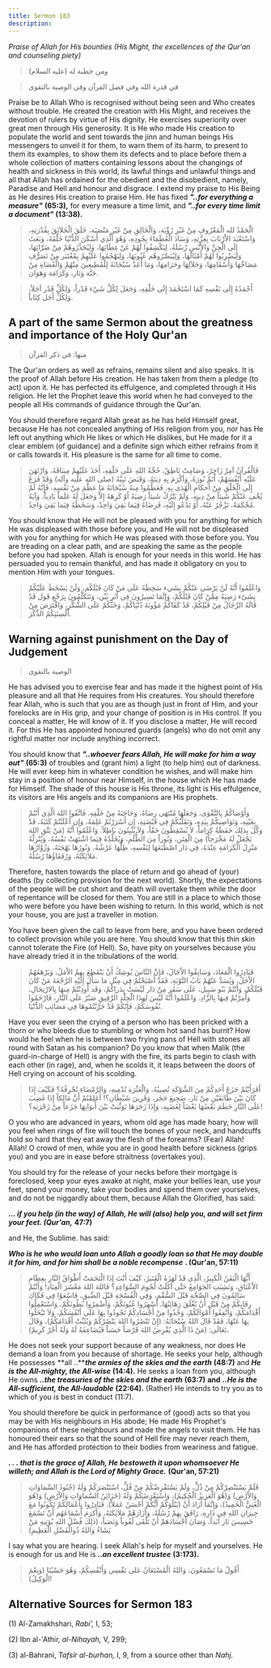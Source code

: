 ```yaml
---
title: Sermon 183
description: 
---
```


*Praise of Allah for His bounties (His Might, the excellences of the
Qur'an and counseling piety)*

> ومن خطبة له (عليه السلام)

> في قدرة الله وفي فضل القرآن وفي الوصية بالتقوى

Praise be to Allah Who is recognised without being seen and Who creates
without trouble. He created the creation with His Might, and receives
the devotion of rulers by virtue of His dignity. He exercises
superiority over great men through His generosity. It is He who made His
creation to populate the world and sent towards the jinn and human
beings His messengers to unveil it for them, to warn them of its harm,
to present to them its examples, to show them its defects and to place
before them a whole collection of matters containing lessons about the
changings of health and sickness in this world, its lawful things and
unlawful things and all that Allah has ordained for the obedient and the
disobedient, namely, Paradise and Hell and honour and disgrace. I extend
my praise to His Being as He desires His creation to praise Him. He has
fixed ***"..for everything a measure"*** **(65:3),** for every measure a
time limit, and ***"..for every time limit a document"*** **(13:38).**

> الْحَمْدُ لله الْمَعْرُوفِ مِنْ غَيْرِ رُؤْيَة، وَالْخَالِقِ مِنْ غَيْرِ مَنْصَبَة، خَلَقَ الْخَلاَئِقَ
> بِقُدْرَتِهِ، وَاسْتَعْبَدَ الاْرْبَابَ بِعِزَّتِهِ، وَسَادَ الْعُظَمَاءَ بِجُودِهِ، وَهُوَ الَّذِي أَسْكَنَ
> الدُّنْيَا خَلْقَهُ، وَبَعَثَ إِلَى الْجِنِّ وَالاْنْسِ رُسُلَهُ، لِيَكْشِفُوا لَهُمْ عَنْ غِطَائِهَا،
> وَلِيُحَذِّرُوهُمْ مِنْ ضَرَّائِهَا، وَلِيَضْرِبُوا لَهُمْ أَمْثَالَهَا، وَلِيُبَصِّرُوهُم عُيُوبَهَا، وَلِيَهْجُمُوا
> عَلَيْهِمْ بِمُعْتَبَر مِنْ تَصَرُّفِ مَصَاحِّهَا وَأَسْقَامِهَا، وَحَلاَلِهَا وحَرَامِهَا، وَمَا أَعَدَّ سُبْحَانَهُ
> لِلْمُطِيعِينَ مِنْهُمْ وَالْعُصَاةِ مِنْ جَنَّة وَنَار، وَكَرَامَة وَهَوَان.

> أَحْمَدُهُ إِلَى نَفْسِهِ كَمَا اسْتَحْمَدَ إِلَى خَلْقِهِ، وَجَعَلَ لِكُلِّ شَيْء قَدْراً، وَلِكُلِّ قَدْر أجَلاً،
> وَلِكُلِّ أَجَل كِتَاباً.

## A part of the same Sermon about the greatness and importance of the Holy Qur\'an

> منها: في ذكر القرآن

The Qur\'an orders as well as refrains, remains silent and also speaks.
It is the proof of Allah before His creation. He has taken from them a
pledge (to act) upon it. He has perfected its effulgence, and completed
through it His religion. He let the Prophet leave this world when he had
conveyed to the people all His commands of guidance through the Qur\'an.

You should therefore regard Allah great as he has held Himself great,
because He has not concealed anything of His religion from you, nor has
He left out anything which He likes or which He dislikes, but He made
for it a clear emblem (of guidance) and a definite sign which either
refrains from it or calls towards it. His pleasure is the same for all
time to come.

> فَالْقُرآنُ آمِرٌ زَاجِرٌ، وَصَامِتٌ نَاطِقٌ، حُجَّةُ اللهِ عَلَى خَلْقِهِ، أَخَذَ عَلَيْهِمْ مِيثاقَهُ،
> وَارْتَهَنَ عَلَيْهِ أَنْفُسَهُمْ، أَتَمَّ نُورَهُ، وَأكْرَمَ بِهِ دِينَهُ، وَقَبَضَ نَبِيَّهُ (صلى الله عليه
> وآله) وَقَدْ فَرَغَ إِلَى الْخَلْقِ مِنْ أَحكَامِ الْهُدَى بِهِ. فَعَظِّمُوا مِنهُ سُبْحَانَهُ مَا عَظَّمَ مِنْ
> نَفْسِهِ، فَإِنَّهُ لَمْ يُخْفِ عَنْكُمْ شَيئاً مِنْ دِينِهِ، وَلَمْ يَتْرُكْ شَيئاً رَضِيَهُ أَوْ كَرِهَهُ إِلاَّ
> وَجَعَلَ لَهُ عَلَماً بَادِياً، وَآيَةً مُحْكَمَةً، تَزْجُرُ عَنْهُ، أَوْ تَدْعُو إِلَيْهِ، فَرِضَاهُ فِيَما بَقِيَ
> وَاحِدٌ، وَسَخَطُهُ فِيَما بَقِيَ وَاحِدٌ.

You should know that He will not be pleased with you for anything for
which He was displeased with those before you, and He will not be
displeased with you for anything for which He was pleased with those
before you. You are treading on a clear path, and are speaking the same
as the people before you had spoken. Allah is enough for your needs in
this world. He has persuaded you to remain thankful, and has made it
obligatory on you to mention Him with your tongues.

> وَاعْلَمُوا أَنَّهُ لَنْ يَرْضَى عَنْكُمْ بِشَيء سَخِطَهُ عَلَى مَنْ كَانَ قَبْلَكُم، وَلَنْ يَسْخَطَ عَلَيْكُمْ
> بِشَىْء رَضِيَهُ مِمَّنْ كَانَ قَبْلَكُمْ، وَإِنَّمَا تَسِيرُونَ فِي أَثَر بَيِّن، وَتَتَكَلَّمُونَ بِرَجْعِ قَول قَدْ
> قَالَهُ الرِّجَالُ مِنْ قَبْلِكُمْ، قَدْ كَفَاكُمْ مَؤُونَةَ دُنْيَاكُمْ، وَحَثَّكُمْ عَلَى الشُّكْرِ، وَافْتَرَضَ
> مِنْ أَلْسِنَتِكُمُ الذِّكْرَ.

## Warning against punishment on the Day of Judgement

> الوصية بالتقوى

He has advised you to exercise fear and has made it the highest point of
His pleasure and all that He requires from His creatures. You should
therefore fear Allah, who is such that you are as though just in front
of Him, and your forelocks are in His grip, and your change of position
is in His control. If you conceal a matter, He will know of it. If you
disclose a matter, He will record it. For this He has appointed honoured
guards (angels) who do not omit any rightful matter nor include anything
incorrect.

You should know that ***"..whoever fears Allah, He will make for him a
way out"*** **(65:3)** of troubles and (grant him) a light (to help him)
out of darkness. He will ever keep him in whatever condition he wishes,
and will make him stay in a position of honour near Himself, in the
house which He has made for Himself. The shade of this house is His
throne, its light is His effulgence, its visitors are His angels and its
companions are His prophets.

> وَأَوْصَاكُمْ بِالتَّقْوَى، وَجَعَلَهَا مُنْتَهَى رِضَاهُ، وَحَاجَتَهُ مِنْ خَلْقِهِ. فَاتَّقُوا اللهَ الَّذِي
> أَنْتُمْ بِعَيْنِهِ، وَنَوَاصِيكُمْ بِيَدِهِ، وَتَقَلُّبُكُمْ فِي قَبْضَتِهِ، إِن أَسْرَرْتُمْ عَلِمَهُ، وَإِن
> أَعْلَنْتُمْ كَتَبَهُ، قَدْ وَكَّلَ بِذلِكَ حَفَظَةً كِرَاماً، لاَ يُسْقِطُونَ حَقّاً، وَلاَ يُثْبِتُونَ بَاطِلاً.
> وَاعْلَمُوا أَنَّهُ (مَنْ يَتَّقِ اللهَ يَجْعَلْ لَهُ مَخْرَجاً) مِنَ الْفِتَنِ، وَنُوراً مِنَ الظُّلَمِ،
> وَيُخَلِّدْهُ فِيَما اشْتَهَتْ نَفْسُهُ، وَيُنْزِلْهُ مَنْزِلَ الْكَرَامَةِ عِنْدَهُ، فِي دَار اصْطَنَعَهَا
> لِنَفْسِهِ، ظِلُّهَا عَرْشُهُ، وَنُورُهَا بَهْجَتَهُ، وَزُوَّارُهَا مَلاَئِكَتُهُ، وَرُفَقَاؤُهَا رُسُلُهُ.

Therefore, hasten towards the place of return and go ahead of (your)
deaths (by collecting provision for the next world). Shortly, the
expectations of the people will be cut short and death will overtake
them while the door of repentance will be closed for them. You are still
in a place to which those who were before you have been wishing to
return. In this world, which is not your house, you are just a traveller
in motion.

You have been given the call to leave from here, and you have been
ordered to collect provision while you are here. You should know that
this thin skin cannot tolerate the Fire (of Hell). So, have pity on
yourselves because you have already tried it in the tribulations of the
world.

> فَبَادِرُوا الْمَعَادَ، وَسَابِقُوا الاْجَالَ، فَإِنَّ النَّاسَ يُوشِكُ أَنْ يَنْقَطِعَ بِهِمُ الاْمَلُ،
> وَيَرْهَقَهُمُ الاْجَلُ، وَيُسَدَّ عَنْهُمْ بَابُ التَّوْبَةِ، فَقَدْ أَصْبَحْتُمْ فِي مِثْلِ مَا سَأَلَ إِلَيْهِ
> الرَّجْعَةَ مَنْ كَانَ قَبْلَكُمْ، وَأَنْتُمْ بَنُو سَبِيل، عَلَى سَفَر مِنْ دَار لَيْسَتْ بِدَراِكُمْ، وَقَد
> أُوذِنْتُمْ مِنهَا بِالارْتِحَالِ، وَأُمِرْتُمْ فِيهَا بِالزَّادِ. وَاعْلَمُوا أَنَّهُ لَيْسَ لِهذَا الْجِلْدِ
> الرَّقِيقِ صَبْرٌ عَلَى النَّارِ، فَارْحَمُوا نُفُوسَكُمْ، فَإِنّكُمْ قَدْ جَرَّبْتُمُوهَا فِي مَصَائِبِ
> الدُّنْيَا.

Have you ever seen the crying of a person who has been pricked with a
thorn or who bleeds due to stumbling or whom hot sand has burnt? How
would he feel when he is between two frying pans of Hell with stones all
round with Satan as his companion? Do you know that when Malik (the
guard-in-charge of Hell) is angry with the fire, its parts begin to
clash with each other (in rage), and, when he scolds it, it leaps
between the doors of Hell crying on account of his scolding.

> أَفَرَأَيْتُمْ جَزَعَ أَحَدِكُمْ مِنَ الشَّوْكَةِ تُصِيبُهُ، وَالْعَثْرَةِ تُدْمِيهِ، وَالرَّمْضَاءِ تُحْرِقُهُ؟ فَكَيْفَ
> إِذَا كَانَ بَيْنَ طَابَقَيْنِ مِنْ نَار، ضَجِيعَ حَجَر، وَقَرِينَ شَيْطَان؟! أَعَلِمْتُمْ أَنَّ مَالِكاً إِذَا
> غَضِبَ عَلَى النَّارِ حَطَمَ بَعْضُهَا بَعْضَاً لِغَضَبِهِ، وَإِذَا زَجَرَهَا تَوَثَّبَتْ بَيْنَ أَبوَابِهَا جَزَعاً
> مِنْ زَجْرَتِهِ؟!

O you who are advanced in years, whom old age has made hoary, how will
you feel when rings of fire will touch the bones of your neck, and
handcuffs hold so hard that they eat away the flesh of the forearms?
(Fear) Allah! Allah! O crowd of men, while you are in good health before
sickness (grips you) and you are in ease before straitness (overtakes
you).

You should try for the release of your necks before their mortgage is
foreclosed, keep your eyes awake at night, make your bellies lean, use
your feet, spend your money, take your bodies and spend them over
yourselves, and do not be niggardly about them, because Allah the
Glorified, has said:

***\... if you help (in the way) of Allah, He will (also) help you, and
will set firm your feet. (Qur\'an,*** **47:7)**

and He, the Sublime. has said:

***Who is he who would loan unto Allah a goodly loan so that He may
double it for him, and for him shall be a noble recompense*** **.
(Qur\'an, 57:11)**

> أَيُّهَا الْيَفَنُ الْكَبِيرُ، الَّذِي قَدْ لَهَزَهُ الْقَتَيرُ، كَيْفَ أَنْتَ إِذَا الْتَحَمَتْ أَطْوَاقُ النَّارِ
> بِعِظَامِ الاْعْنَاقِ، وَنَشِبَتِ الجَوَامِعُ حَتَّى أَكَلَتْ لُحُومَ السَّوَاعِدِ؟ فَاللهَ اللهَ مَعْشَرَ
> الْعِبَادِ! وَأَنْتُمْ سَالِمُونَ فِي الصِّحَّةِ قَبْلَ السُّقْمِ، وَفِي الْفُسْحَةِ قَبْلَ الضِّيقِ، فَاسْعَوْا
> فِي فَكَاكِ رِقَابِكُمْ مِنْ قَبْلِ أَنْ تُغْلَقَ رَهَائِنُهَا، أَسْهِرُوا عُيُونَكُمْ، وَأَضْمِرُوا بُطُونَكُمْ،
> وَاسْتَعْمِلُوا أَقْدَامَكُمْ، وَأَنْفِقُوا أَمْوَالَكُمْ، وَخُذُوا مِنْ أَجْسَادِكُمْ تَجُودُوا بِهَا عَلَى
> أَنْفُسَكُمْ، وَلاَ تَبْخَلُوا بِهَا عَنْهَا، فَقَدْ قَالَ اللهُ سُبْحَانَهُ: (إِنْ تَنْصُرُوا اللهَ
> يَنْصُرْكُمْ وَيُثَبِّتْ أَقْدَامَكُمْ)، وَقَالَ تَعَالَى: (مَنْ ذَا الَّذِي يُقْرِضُ اللهَ قَرْضاً حَسَناً
> فَيُضَاعِفَهُ لَهُ وَلَهُ أَجْرٌ كَرِيمٌ)،

He does not seek your support because of any weakness, nor does He
demand a loan from you because of shortage. He seeks your help, although
He possesses **all ..*****the armies of the skies and the earth***
**(48:7)** and ***He is the All-mighty, the All-wise*** **(14:4).** He
seeks a loan from you, although He owns ***..the treasuries of the skies
and the earth*** **(63:7)** **and** ***..He is the All-sufficient, the
All-laudable*** **(22:64).** (Rather) He intends to try you as to which
of you is best in conduct (11:7).

You should therefore be quick in performance of (good) acts so that you
may be with His neighbours in His abode; He made His Prophet\'s
companions of these neighbours and made the angels to visit them. He has
honoured their ears so that the sound of Hell fire may never reach them,
and He has afforded protection to their bodies from weariness and
fatigue.

***. . . that is the grace of Allah, He bestoweth it upon whomsoever He
willeth; and Allah is the Lord of Mighty Grace.*** **(Qur\'an, 57:21)**

> فَلَمْ يَسْتَنْصِرْكُمْ مِنْ ذُلٍّ، وَلَمْ يَسْتَقْرِضْكُمْ مِنْ قُلٍّ، اسْتَنْصَرَكُمْ وَلَهُ (جُنُودُ السَّماوَاتِ
> وَالاْرْضِ) وَ(هُوَ الْعَزِيزُ الْحُكِيمُ)، وَاسْتَقْرَضَكُمْ وَلَهُ (خَزَائِنُ السَّماوَاتِ وَالاْرْضِ)
> وَ(هُوَ الْغَنِيُّ الْحَمِيدُ)، وَإِنَّمَا أَرَادَ أَنْ (يَبْلُوَكُمْ أَيُّكُمْ أَحْسَنُ عَمَلاً). فَبَادِرُوا
> بِأَعْمَالِكُمْ تَكُونُوا مَعَ جِيرَانِ اللهِ فِي دَارِهِ، رَافَقَ بِهِمْ رُسُلَهُ، وَأَزَارَهُمْ مَلاَئِكَتَهُ،
> وَأَكرَمَ أَسْمَاعَهُم أَنْ تَسْمَعَ حَسِيسَ نَار أَبَداً، وَصَانَ أَجْسَادَهَمْ أَنْ تَلْقَى لُغُوباً وَنَصَباً،
> (ذلِكَ فُضْلُ اللهِ يُؤتِيهِ مَنْ يَشَاءُ وَاللهُ ذُوالْفَضْلِ الْعَظِيمِ)

I say what you are hearing. I seek Allah\'s help for myself and
yourselves. He is enough for us and He is ***..an excellent trustee***
**(3:173).**

> أَقُولُ مَا تَسْمَعُونَ، وَاللهُ الْمُسْتَعَانُ عَلى نَفْسِي وَأَنْفُسِكُمْ، وَهُوَ حَسْبُنَا (وَنِعْمَ
> الْوَكِيلُ)!

## Alternative Sources for Sermon 183

\(1\) Al-Zamakhshari, *Rabi',* I, 53;

\(2\) Ibn al-\'Athir, *al-Nihayah,* V, 299;

\(3\) al-Bahrani, *Tafsir al-burhan,* I, 9, from a source other than
*Nahj.*